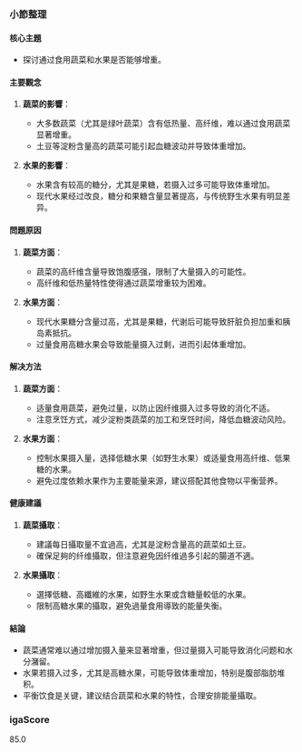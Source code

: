 ### 小節整理

#### 核心主題
- 探讨通过食用蔬菜和水果是否能够增重。

#### 主要觀念
1. **蔬菜的影響**：
   - 大多数蔬菜（尤其是绿叶蔬菜）含有低热量、高纤维，难以通过食用蔬菜显著增重。
   - 土豆等淀粉含量高的蔬菜可能引起血糖波动并导致体重增加。

2. **水果的影響**：
   - 水果含有较高的糖分，尤其是果糖，若摄入过多可能导致体重增加。
   - 现代水果经过改良，糖分和果糖含量显著提高，与传统野生水果有明显差异。

#### 問題原因
1. **蔬菜方面**：
   - 蔬菜的高纤维含量导致饱腹感强，限制了大量摄入的可能性。
   - 高纤维和低热量特性使得通过蔬菜增重较为困难。

2. **水果方面**：
   - 现代水果糖分含量过高，尤其是果糖，代谢后可能导致肝脏负担加重和胰岛素抵抗。
   - 过量食用高糖水果会导致能量摄入过剩，进而引起体重增加。

#### 解决方法
1. **蔬菜方面**：
   - 适量食用蔬菜，避免过量，以防止因纤维摄入过多导致的消化不适。
   - 注意烹饪方式，减少淀粉类蔬菜的加工和烹饪时间，降低血糖波动风险。

2. **水果方面**：
   - 控制水果摄入量，选择低糖水果（如野生水果）或适量食用高纤维、低果糖的水果。
   - 避免过度依赖水果作为主要能量来源，建议搭配其他食物以平衡营养。

#### 健康建議
1. **蔬菜攝取**：
   - 建議每日攝取量不宜過高，尤其是淀粉含量高的蔬菜如土豆。
   - 確保足夠的纤维攝取，但注意避免因纤维過多引起的腸道不適。

2. **水果攝取**：
   - 選擇低糖、高纖維的水果，如野生水果或含糖量較低的水果。
   - 限制高糖水果的攝取，避免過量食用導致的能量失衡。

#### 結論
- 蔬菜通常难以通过增加摄入量来显著增重，但过量摄入可能导致消化问题和水分潴留。
- 水果若摄入过多，尤其是高糖水果，可能导致体重增加，特别是腹部脂肪堆积。
- 平衡饮食是关键，建议结合蔬菜和水果的特性，合理安排能量攝取。

### igaScore
85.0